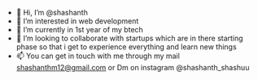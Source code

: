 - 👋 Hi, I’m @shashanth
- 👀 I’m interested in web development 
- 🌱 I’m currently in 1st year of my btech 
- 💞️ I’m looking to collaborate with startups which are in there starting phase so that i get to experience everything and learn new things 
- 📫 You can get in touch with me through my mail shashanthm12@gmail.com or Dm on instagram @shashanth_shashuu

<!---
shashanthm12/shashanthm12 is a ✨ special ✨ repository because its `README.md` (this file) appears on your GitHub profile.
You can click the Preview link to take a look at your changes.
--->
